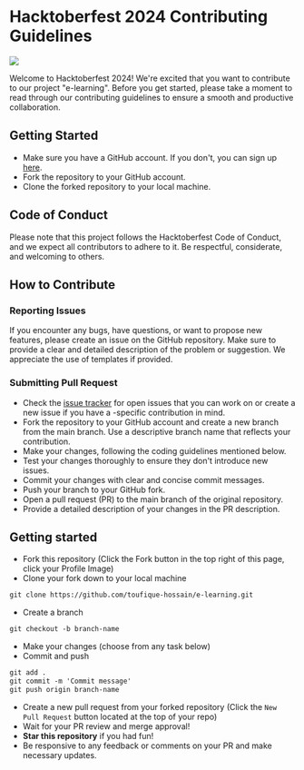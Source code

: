 # Hacktoberfest 2024 Contributing Guidelines

![](https://hacktoberfest.com/_next/static/media/logo-hacktoberfest--horizontal.ebc5fdc8.svg)

Welcome to Hacktoberfest 2024! We're excited that you want to contribute to our project "e-learning". Before you get started, please take a moment to read through our contributing guidelines to ensure a smooth and productive collaboration.

## Getting Started

- Make sure you have a GitHub account. If you don't, you can sign up [here](https://github.com/signup).
- Fork the repository to your GitHub account.
- Clone the forked repository to your local machine.

## Code of Conduct

Please note that this project follows the Hacktoberfest Code of Conduct, and we expect all contributors to adhere to it. Be respectful, considerate, and welcoming to others.

## How to Contribute

### Reporting Issues

If you encounter any bugs, have questions, or want to propose new features, please create an issue on the GitHub repository. Make sure to provide a clear and detailed description of the problem or suggestion. We appreciate the use of templates if provided.

### Submitting Pull Request

- Check the [issue tracker](https://github.com/toufique-hossain/e-learning/issues) for open issues that you can work on or create a new issue if you have a -specific contribution in mind.
- Fork the repository to your GitHub account and create a new branch from the main branch. Use a descriptive branch name that reflects your contribution.
- Make your changes, following the coding guidelines mentioned below.
- Test your changes thoroughly to ensure they don't introduce new issues.
- Commit your changes with clear and concise commit messages.
- Push your branch to your GitHub fork.
- Open a pull request (PR) to the main branch of the original repository.
- Provide a detailed description of your changes in the PR description.

## Getting started

- Fork this repository (Click the Fork button in the top right of this page, click your Profile Image)
- Clone your fork down to your local machine

```markdown
git clone https://github.com/toufique-hossain/e-learning.git
```

- Create a branch

```markdown
git checkout -b branch-name
```

- Make your changes (choose from any task below)
- Commit and push

```markdown
git add .
git commit -m 'Commit message'
git push origin branch-name
```

- Create a new pull request from your forked repository (Click the `New Pull Request` button located at the top of your repo)
- Wait for your PR review and merge approval!
- **Star this repository** if you had fun!
- Be responsive to any feedback or comments on your PR and make necessary updates.
